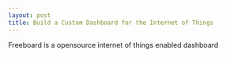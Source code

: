 ```yaml
---
layout: post
title: Build a Custom Dashboard for the Internet of Things
---
```

Freeboard is a opensource internet of things enabled dashboard 

